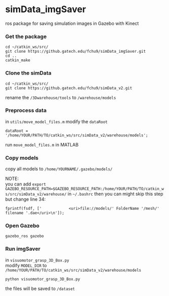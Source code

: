 # simData_imgSaver
ros package for saving simulation images in Gazebo with Kinect 


### Get the package

```
cd ~/catkin_ws/src/
git clone https://github.gatech.edu/fchu9/simData_imgSaver.git
cd ..
catkin_make
```

### Clone the simData
```
cd ~/catkin_ws/src/
git clone https://github.gatech.edu/fchu9/simData_v2.git 
```
rename the `/3Dwarehouse/tools` to `/warehouse/models` 

### Preprocess data
in `utils/move_model_files.m`
modify the `dataRoot`
```
dataRoot = '/home/YOUR/PATH/TO/catkin_ws/src/simData_v2/warehouse/models';
```
run `move_model_files.m` in MATLAB

### Copy models
copy all models to `/home/YOURNAME/.gazebo/models/`

NOTE:   
you can add `export GAZEBO_RESOURCE_PATH=$GAZEBO_RESOURCE_PATH:/home/YOUR/PATH/TO/catkin_ws/src/simData_v2/warehouse/` in `~/.bashrc` 
then you can might skip this step    
but change line 34:
```
fprintf(fsdf, ['            <uri>file://models/' FolderName '/mesh/' filename '.dae</uri>\n']);
```

### Open Gazebo
```
gazebo_ros gazebo
```

### Run imgSaver
in `visuomotor_grasp_3D_Box.py`    
modify `MODEL_DIR` to `/home/YOUR/PATH/TO/catkin_ws/src/simData_v2/warehouse/models`
```
python visuomotor_grasp_3D_Box.py
```
the files will be saved to `/dataset`



